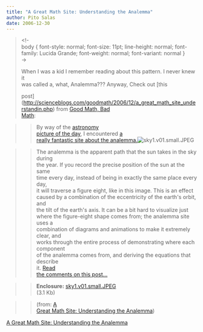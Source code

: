 ```yaml
---
title: "A Great Math Site: Understanding the Analemma"
author: Pito Salas
date: 2006-12-30
---
```



>
> <!-  
>  body { font-style: normal; font-size: 11pt; line-height: normal; font-
> family: Lucida Grande; font-weight: normal; font-variant: normal }  
>  ->
>
> When I was a kid I remember reading about this pattern. I never knew it  
>  was called a, what, Analemma??? Anyway, Check out [this  
>
> post](<http://scienceblogs.com/goodmath/2006/12/a_great_math_site_understandin.php>)
> from [Good Math, Bad  
>  Math](<http://scienceblogs.com/goodmath/>):
>

>> By way of the [astronomy  
>  picture of the day](<http://antwrp.gsfc.nasa.gov/apod/astropix.html>), I
> encountered [a  
>  really fantastic site about the
> analemma.](<http://www.analemma.com/Pages/framesPage.html>)![sky1.v01.small.JPEG](https://i0.wp.com/scienceblogs.com/goodmath/upload/2006/12/sky1.v01.small.JPEG?resize=189%2C231)
>>

>> The analemma is the apparent path that the sun takes in the sky during  
>  the year. If you record the precise position of the sun at the same  
>  time every day, instead of being in exactly the same place every day,  
>  it will traverse a figure eight, like in this image. This is an effect  
>  caused by a combination of the eccentricity of the earth's orbit, and  
>  the tilt of the earth's axis. It can be a bit hard to visualize just  
>  where the figure-eight shape comes from; the analemma site uses a  
>  combination of diagrams and animations to make it extremely clear, and  
>  works through the entire process of demonstrating where each component  
>  of the analemma comes from, and deriving the equations that describe  
>  it. [Read  
>  the comments on this
> post…](<http://scienceblogs.com/goodmath/2006/12/a_great_math_site_understandin.php#commentsArea>)
>>

>> **Enclosure:**
[sky1.v01.small.JPEG](<http://scienceblogs.com/goodmath/upload/2006/12/sky1.v01.small.JPEG>)  
>  (3.1 Kb)
>>

>> (from: [A  
>  Great Math Site: Understanding the
> Analemma](<http://scienceblogs.com/goodmath/2006/12/a_great_math_site_understandin.php>))


[A Great Math Site: Understanding the Analemma](None)
